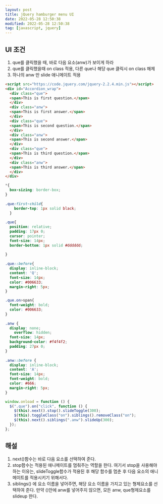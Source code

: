 ```yaml
---
layout: post
title: jQuery hamburger menu UI
date: 2022-05-28 12:50:38
modified: 2022-05-28 12:50:38
tag: [javascript, jquery]
---
```


## UI 조건
1. que를 클릭했을 때, 바로 다음 요소(anw)가 보이게 하라
2. que를 클릭했을때 on class 적용, 다른 que나 해당 que 클릭시 on class 해제
3. 하나의 anw 만 slide 애니메이트 적용

<!-- ## 구현
<script src="https://code.jquery.com/jquery-2.2.4.min.js"></script>
<script>
$(document).ready(function() {
    $('.que').on('click', function(){
$(this).next().stop().slideToggle(300);
        $(this).toggleClass('on').siblings().removeClass('on');
        $(this).next().siblings('.anw').slideUp(300);
     })  
});

</script>
<style>
   *{
  box-sizing: border-box; 
}
  
.que:first-child{
    border-top: 1px solid black;
  }
  
.que{
  position: relative;
  padding: 17px 0;
  cursor: pointer;
  font-size: 14px;
  border-bottom: 1px solid #dddddd;
  
}
  
.que::before{
  display: inline-block;
  content: 'Q';
  font-size: 14px;
  color: #006633;
  margin-right: 5px;
}

.que.on>span{
  font-weight: bold;
  color: #006633; 
}
  
.anw {
  display: none;
    overflow: hidden;
  font-size: 14px;
  background-color: #f4f4f2;
  padding: 27px 0;
}
  
.anw::before {
  display: inline-block;
  content: 'A';
  font-size: 14px;
  font-weight: bold;
  color: #666;
  margin-right: 5px;
}
</style>

<div id="Accordion_wrap">
      <div class="que">
      <span>This is first question.</span>
      </div>
      <div class="anw">
      <span>This is first answer.</span>
      </div>
      <div class="que">
      <span>This is second question.</span>
      </div>
      <div class="anw">
      <span>This is second answer.</span>
      </div>
      <div class="que">
      <span>This is third question.</span>
      </div>
      <div class="anw">
      <span>This is third answer.</span>
      </div>
</div> -->

```html
<script src="https://code.jquery.com/jquery-2.2.4.min.js"></script>
<div id="Accordion_wrap">
  <div class="que">
  <span>This is first question.</span>
  </div>
  <div class="anw">
  <span>This is first answer.</span>
  </div>
  <div class="que">
  <span>This is second question.</span>
  </div>
  <div class="anw">
  <span>This is second answer.</span>
  </div>
  <div class="que">
  <span>This is third question.</span>
  </div>
  <div class="anw">
  <span>This is third answer.</span>
  </div>
</div>
```

```css
*{
  box-sizing: border-box; 
}
  
.que:first-child{
    border-top: 1px solid black;
  }
  
.que{
  position: relative;
  padding: 17px 0;
  cursor: pointer;
  font-size: 14px;
  border-bottom: 1px solid #dddddd;
  
}
  
.que::before{
  display: inline-block;
  content: 'Q';
  font-size: 14px;
  color: #006633;
  margin-right: 5px;
}

.que.on>span{
  font-weight: bold;
  color: #006633; 
}
  
.anw {
  display: none;
    overflow: hidden;
  font-size: 14px;
  background-color: #f4f4f2;
  padding: 27px 0;
}
  
.anw::before {
  display: inline-block;
  content: 'A';
  font-size: 14px;
  font-weight: bold;
  color: #666;
  margin-right: 5px;
}
```

```javascript
window.onload = function () {
  $(".que").on("click", function () {
    $(this).next().stop().slideToggle(300);
    $(this).toggleClass("on").siblings().removeClass("on");
    $(this).next().siblings(".anw").slideUp(300);
  });
};
```

## 해설

1. next()함수는 바로 다음 요소를 선택하여 준다.
2. stop함수는 적용된 애니메이트를 멈춰주는 역할을 한다. 여기서 stop을 사용해야 하는 이유는, slideToggle함수가 적용된 후 해당 함수를 멈춘 후 다음 요소의 애니메이트를 적용시키기 위해서다.
3. siblings() 에 요소 이름을 넣어주면, 해당 요소 이름을 가지고 있는 형제요소를 선택하여 준다. 만약 ()안에 anw를 넣어주지 않으면, 모든 anw, que형제요소를 slideup 한다.

